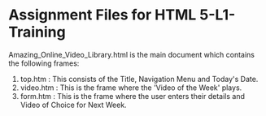 # Assignment Files for HTML 5-L1-Training

Amazing_Online_Video_Library.html is the main document which contains the following frames:
  1.  top.htm    : This consists of the Title, Navigation Menu and Today's Date.
  2.  video.htm  : This is the frame where the 'Video of the Week' plays.
  3.  form.htm   : This is the frame where the user enters their details and Video of Choice for Next Week.
